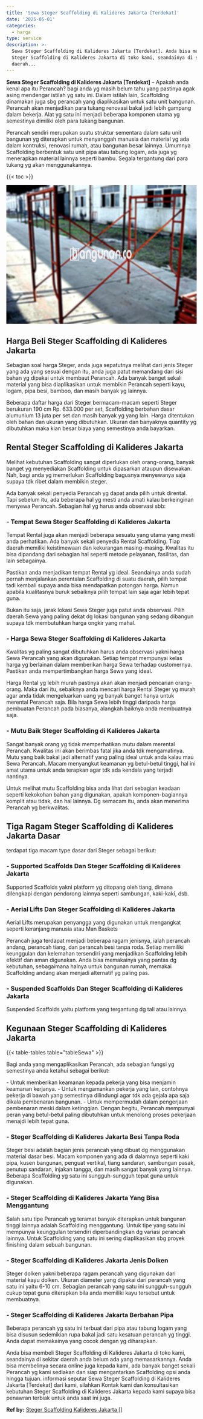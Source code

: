 ```yaml
---
title: 'Sewa Steger Scaffolding di Kalideres Jakarta [Terdekat]'
date: '2025-05-01'
categories:
  - harga
type: service
description: >-
  Sewa Steger Scaffolding di Kalideres Jakarta [Terdekat]. Anda bisa membeli
  Steger Scaffolding di Kalideres Jakarta di toko kami, seandainya di sekitar
  daerah...
---
```


**Sewa Steger Scaffolding di Kalideres Jakarta \[Terdekat\]** – Apakah anda kenal apa itu Perancah? bagi anda yg masih belum tahu yang pastinya agak asing mendengar istilah yg satu ini. Dalam istilah lain, Scaffolding dinamakan juga sbg perancah yang diaplikasikan untuk satu unit bangunan. Perancah akan menjadikan para tukang renovasi bakal jadi lebih gampang dalam bekerja. Alat yg satu ini menjadi beberapa komponen utama yg semestinya dimiliki oleh para tukang bangunan.

Perancah sendiri merupakan suatu struktur sementara dalam satu unit bangunan yg diterapkan untuk menyanggah manusia dan material yg ada dalam kontruksi, renovasi rumah, atau bangunan besar lainnya. Umumnya Scaffolding berbentuk satu unit pipa atau tabung logam, ada juga yg menerapkan material lainnya seperti bambu. Segala tergantung dari para tukang yg akan menggunakannya.

{{< toc >}}

![Sewa Steger Scaffolding di Kalideres Jakarta [Terdekat]](/images/sewa-scaffolding-steger-29.png)

## Harga Beli Steger Scaffolding di Kalideres Jakarta

Sebagian soal harga Steger, anda juga sepatutnya melihat dari jenis Steger yang ada yang sesuai dengan itu, anda juga patut memandang dari sisi bahan yg dipakai untuk membaut Perancah. Ada banyak banget sekali material yang bisa diaplikasikan untuk membikin Perancah seperti kayu, logam, pipa besi, bamboo, dan masih banyak yg lainnya.

Beberapa daftar harga dari Steger bermacam-macam seperti Steger berukuran 190 cm Rp. 633.000 per set, Scaffolding berbahan dasar alumunium 13 juta per set dan masih banyak yg yang lain. Harga ditentukan oleh bahan dan ukuran yang dibutuhkan. Ukuran dan banyaknya quantity yg dibutuhkan maka kian besar biaya yang semestinya anda bayarkan.

## Rental Steger Scaffolding di Kalideres Jakarta

Melihat kebutuhan Scaffolding sangat diperlukan oleh orang-orang, banyak banget yg menyediakan Scaffolding untuk dipasarkan ataupun disewakan. Nah, bagi anda yg memerlukan Scaffolding bagusnya menyewanya saja supaya tdk ribet dalam membikin steger.

Ada banyak sekali penyedia Perancah yg dapat anda pilih untuk dirental. Tapi sebelum itu, ada beberapa hal yg mesti anda amati kalau berkeinginan menyewa Perancah. Sebagian hal yg harus anda observasi sbb:

### \- Tempat Sewa Steger Scaffolding di Kalideres Jakarta

Tempat Rental juga akan menjadi beberapa sesuatu yang utama yang mesti anda perhatikan. Ada banyak sekali penyedia Rental Scaffolding. Tiap daerah memiliki keistimewaan dan kekurangan masing-masing. Kwalitas itu bisa dipandang dari sebagian hal seperti metode pelayanan, fasilitas, dan lain sebagainya.

Pastikan anda menjadikan tempat Rental yg ideal. Seandainya anda sudah pernah menjalankan perentalan Scaffolding di suatu daerah, pilih tempat tadi kembali supaya anda bisa mendapatkan potongan harga. Namun apabila kualitasnya buruk sebaiknya pilih tempat lain saja agar lebih tepat guna.

Bukan itu saja, jarak lokasi Sewa Steger juga patut anda observasi. Pilih daerah Sewa yang paling dekat dg lokasi bangunan yang sedang dibangun supaya tdk membutuhkan harga ongkir yang mahal.

### \- Harga Sewa Steger Scaffolding di Kalideres Jakarta

Kwalitas yg paling sangat dibutuhkan harus anda observasi yakni harga Sewa Perancah yang akan digunakan. Setiap tempat mempunyai kelas harga yg berlainan dalam memberikan harga Sewa terhadap customernya. Pastikan anda mempertimbangkan harga Sewa yang ideal.

Harga Rental yg lebih murah pastinya akan akan menjadi pencarian orang-orang. Maka dari itu, sebaiknya anda mencari harga Rental Steger yg murah agar anda tidak mengeluarkan uang yg banyak banget hanya untuk merental Perancah saja. Bila harga Sewa lebih tinggi daripada harga pembuatan Perancah pada biasanya, alangkah baiknya anda membuatnya saja.

### \- Mutu Baik Steger Scaffolding di Kalideres Jakarta

Sangat banyak orang yg tidak memperhatikan mutu dalam merental Perancah. Kwalitas ini akan berimbas fatal jika anda tdk mengamatinya. Mutu yang baik bakal jadi alternatif yang paling ideal untuk anda kalau mau Sewa Perancah. Macam menyangkut keamanan yg betul-betul tinggi, hal ini amat utama untuk anda terapkan agar tdk ada kendala yang terjadi nantinya.

Untuk melihat mutu Scaffolding bisa anda lihat dari sebagian keadaan seperti kekokohan bahan yang digunakan, apakah komponen-bagiannya komplit atau tidak, dan hal lainnya. Dg semacam itu, anda akan menerima Perancah yg berkwalitas.

## Tiga Ragam Steger Scaffolding di Kalideres Jakarta Dasar

terdapat tiga macam type dasar dari Steger sebagai berikut:

### \- Supported Scaffolds Dan Steger Scaffolding di Kalideres Jakarta

Supported Scaffolds yakni platform yg ditopang oleh tiang, dimana dilengkapi dengan pendorong lainnya seperti sambungan, kaki-kaki, dsb.

### \- Aerial Lifts Dan Steger Scaffolding di Kalideres Jakarta

Aerial Lifts merupakan penyangga yang digunakan untuk mengangkat seperti keranjang manusia atau Man Baskets

Perancah juga terdapat menjadi beberapa ragam jenisnya, ialah perancah andang, perancah tiang, dan perancah besi tanpa roda. Setiap memiliki keunggulan dan kelemahan tersendiri yang menjadikan Scaffolding lebih efektif dan aman digunakan. Anda bisa memakainya yang pantas dg kebutuhan, sebagaimana halnya untuk bangunan rumah, memakai Scaffolding andang akan menjadi alternatif yg paling pas.

### \- Suspended Scaffolds Dan Steger Scaffolding di Kalideres Jakarta

Suspended Scaffolds yaitu platform yang tergantung dg tali atau lainnya.

## Kegunaan Steger Scaffolding di Kalideres Jakarta

{{< table-tables table="tableSewa" >}}

Bagi anda yang mengaplikasikan Perancah, ada sebagian fungsi yg semestinya anda ketahui sebagai berikut:

\- Untuk memberikan keamanan kepada pekerja yang bisa menjamin keamanan kerjanya. - Untuk mengamankan pekerja yang lain, contohnya pekerja di bawah yang semestinya dilindungi agar tdk ada gejala apa saja dikala pembenaran bangunan. - Untuk mempermudah dalam pengerjaan pembenaran meski dalam ketinggian. Dengan begitu, Perancah mempunyai peran yang betul-betul paling dibutuhkan untuk menolong proses pekerjaan menajdi lebih tepat guna.

### \- Steger Scaffolding di Kalideres Jakarta Besi Tanpa Roda

Steger besi adalah bagian jenis perancah yang dibuat dg menggunakan material dasar besi. Macam komponen yang ada di dalamnya seperti kaki pipa, kusen bangunan, penguat vertikal, tiang sandaran, sambungan pasak, penutup sandaran, injakan tangga, dan masih sangat banyak yang lainnya. Beberapa Scaffolding yg satu ini sungguh-sungguh tepat guna untuk digunakan.

### \- Steger Scaffolding di Kalideres Jakarta Yang Bisa Menggantung

Salah satu tipe Perancah yg teramat banyak diterapkan untuk bangunan tinggi lainnya adalah Scaffolding menggantung. Untuk tipe yang satu ini mempunyai keunggulan tersendiri diperbandingkan dg variasi perancah lainnya. Untuk Scaffolding yang satu ini sering diaplikasikan sbg proyek finishing dalam sebuah bangunan.

### \- Steger Scaffolding di Kalideres Jakarta Jenis Dolken

Steger dolken yakni beberapa ragam perancah yang digunakan dari material kayu dolken. Ukuran diameter yang dipakai dari perancah yang satu ini yaitu 6-10 cm. Sebagian perancah yang satu ini sungguh-sungguh cukup tepat guna diterapkan bila anda memiliki kayu tersebut untuk membuatnya.

### \- Steger Scaffolding di Kalideres Jakarta Berbahan Pipa

Beberapa perancah yg satu ini terbuat dari pipa atau tabung logam yang bisa disusun sedemikian rupa bakal jadi satu kesatuan perancah yg tinggi. Anda dapat memakainya yang cocok dengan yg diharapkan.

Anda bisa membeli Steger Scaffolding di Kalideres Jakarta di toko kami, seandainya di sekitar daerah anda belum ada yang memasarkannya. Anda bisa membelinya secara online juga kepada kami, ada banyak banget sekali Perancah yg kami sediakan dan siap mengantarkan Scaffolding opsi anda hingga tujuan. informasi seputar Sewa Steger Scaffolding di Kalideres Jakarta \[Terdekat\] dari kami, silahkan Kontak kami dan konsultasikan kebutuhan Steger Scaffolding di Kalideres Jakarta kepada kami supaya bisa penawran terbiak untuk anda saat ini juga.

**Ref by:** [Steger Scaffolding Kalideres Jakarta []](https://id.wikipedia.org/wiki/Steger)
